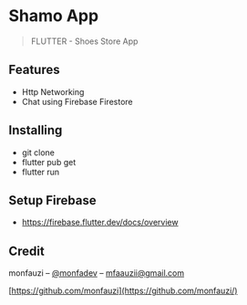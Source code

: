 # Shamo App

> FLUTTER - Shoes Store App

## Features

- Http Networking
- Chat using Firebase Firestore

## Installing

- git clone 
- flutter pub get
- flutter run

## Setup Firebase

- https://firebase.flutter.dev/docs/overview

## Credit

monfauzi – [@monfadev](https://instagram.com/monfadev) – mfaauzii@gmail.com

[https://github.com/monfauzi](https://github.com/monfauzi/)
